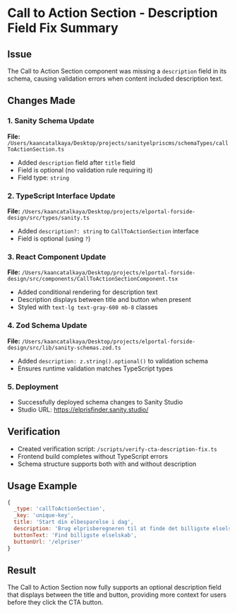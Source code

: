 # Call to Action Section - Description Field Fix Summary

## Issue
The Call to Action Section component was missing a `description` field in its schema, causing validation errors when content included description text.

## Changes Made

### 1. Sanity Schema Update
**File:** `/Users/kaancatalkaya/Desktop/projects/sanityelpriscms/schemaTypes/callToActionSection.ts`
- Added `description` field after `title` field
- Field is optional (no validation rule requiring it)
- Field type: `string`

### 2. TypeScript Interface Update
**File:** `/Users/kaancatalkaya/Desktop/projects/elportal-forside-design/src/types/sanity.ts`
- Added `description?: string` to `CallToActionSection` interface
- Field is optional (using `?`)

### 3. React Component Update
**File:** `/Users/kaancatalkaya/Desktop/projects/elportal-forside-design/src/components/CallToActionSectionComponent.tsx`
- Added conditional rendering for description text
- Description displays between title and button when present
- Styled with `text-lg text-gray-600 mb-8` classes

### 4. Zod Schema Update
**File:** `/Users/kaancatalkaya/Desktop/projects/elportal-forside-design/src/lib/sanity-schemas.zod.ts`
- Added `description: z.string().optional()` to validation schema
- Ensures runtime validation matches TypeScript types

### 5. Deployment
- Successfully deployed schema changes to Sanity Studio
- Studio URL: https://elprisfinder.sanity.studio/

## Verification
- Created verification script: `/scripts/verify-cta-description-fix.ts`
- Frontend build completes without TypeScript errors
- Schema structure supports both with and without description

## Usage Example
```javascript
{
  _type: 'callToActionSection',
  _key: 'unique-key',
  title: 'Start din elbesparelse i dag',
  description: 'Brug elprisberegneren til at finde det billigste elselskab',
  buttonText: 'Find billigste elselskab',
  buttonUrl: '/elpriser'
}
```

## Result
The Call to Action Section now fully supports an optional description field that displays between the title and button, providing more context for users before they click the CTA button.